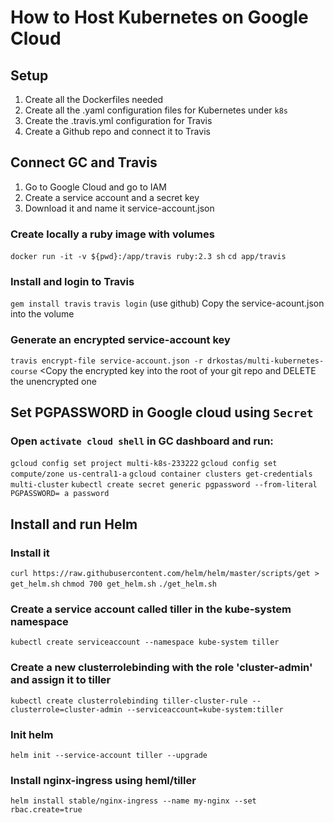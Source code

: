 # How to Host Kubernetes on Google Cloud
## Setup
1. Create all the Dockerfiles needed
1. Create all the .yaml configuration files for Kubernetes under `k8s`
1. Create the .travis.yml configuration for Travis
1. Create a Github repo and connect it to Travis



## Connect GC and Travis
1. Go to Google Cloud and go to IAM
1. Create a service account and a secret key
1. Download it and name it service-account.json

### Create locally a ruby image with volumes
`docker run -it -v ${pwd}:/app/travis ruby:2.3 sh`
`cd app/travis`

### Install and login to Travis
`gem install travis`
`travis login` (use github)
Copy the service-acount.json into the volume

### Generate an encrypted service-account key
`travis encrypt-file service-account.json -r drkostas/multi-kubernetes-course`
<Copy the encrypted key into the root of your git repo and DELETE the unencrypted one

## Set PGPASSWORD in Google cloud using `Secret`
### Open `activate cloud shell` in GC dashboard and run:
`gcloud config set project multi-k8s-233222`
`gcloud config set compute/zone us-central1-a`
`gcloud container clusters get-credentials multi-cluster`
`kubectl create secret generic pgpassword --from-literal PGPASSWORD= a password`



## Install and run Helm
### Install it
`curl https://raw.githubusercontent.com/helm/helm/master/scripts/get > get_helm.sh`
`chmod 700 get_helm.sh`
`./get_helm.sh`

### Create a service account called tiller in the kube-system namespace
`kubectl create serviceaccount --namespace kube-system tiller`

### Create a new clusterrolebinding with the role 'cluster-admin' and assign it to tiller
`kubectl create clusterrolebinding tiller-cluster-rule --clusterrole=cluster-admin --serviceaccount=kube-system:tiller`

### Init helm
`helm init --service-account tiller --upgrade`

### Install nginx-ingress using heml/tiller
`helm install stable/nginx-ingress --name my-nginx --set rbac.create=true`
